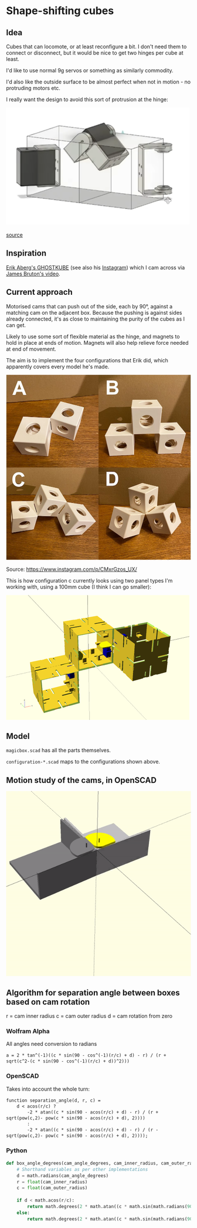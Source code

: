 # Shape-shifting cubes

## Idea

Cubes that can locomote, or at least reconfigure a bit. I don't need them to
connect or disconnect, but it would be nice to get two hinges per cube at
least.

I'd like to use normal 9g servos or something as similarly commodity.

I'd also like the outside surface to be almost perfect when not in motion - no
protruding motors etc.

I really want the design to avoid this sort of protrusion at the hinge:

![](doc/bruton.png)

[source](https://youtu.be/opGOs7Zxeas?t=76)

## Inspiration

[Erik Aberg's GHOSTKUBE](https://www.youtube.com/erikabergworks) (see also his
[Instagram](https://www.instagram.com/erik_aberg_works/)) which I cam across
via [James Bruton's video](https://www.youtube.com/watch?v=opGOs7Zxeas).

## Current approach

Motorised cams that can push out of the side, each by 90°, against a matching
cam on the adjacent box. Because the pushing is against sides already
connected, it's as close to maintaining the purity of the cubes as I can get.

Likely to use some sort of flexible material as the hinge, and magnets to hold
in place at ends of motion. Magnets will also help relieve force needed at end
of movement.

The aim is to implement the four configurations that Erik did, which
apparently covers every model he's made.

![](doc/configurations.jpg)

Source: https://www.instagram.com/p/CMxrGzos_UX/

This is how configuration c currently looks using two panel types I'm working
with, using a 100mm cube (I think I can go smaller):

![](doc/configuration-c.png)

## Model

`magicbox.scad` has all the parts themselves.

`configuration-*.scad` maps to the configurations shown above.

## Motion study of the cams, in OpenSCAD

![](motion/motion_study.gif)

## Algorithm for separation angle between boxes based on cam rotation

r = cam inner radius
c = cam outer radius
d = cam rotation from zero

### Wolfram Alpha

All angles need conversion to radians

    a = 2 * tan^(-1)((c * sin(90 - cos^(-1)(r/c) + d) - r) / (r + sqrt(c^2-(c * sin(90 - cos^(-1)(r/c) + d))^2)))

### OpenSCAD

Takes into account the whole turn:

```OpenSCAD
function separation_angle(d, r, c) =
    d < acos(r/c) ?
        -2 * atan((c * sin(90 - acos(r/c) + d) - r) / (r + sqrt(pow(c,2)- pow(c * sin(90 - acos(r/c) + d), 2))))
        :
        -2 * atan((c * sin(90 - acos(r/c) + d) - r) / (r - sqrt(pow(c,2)- pow(c * sin(90 - acos(r/c) + d), 2))));
```

### Python

```python
def box_angle_degrees(cam_angle_degrees, cam_inner_radius, cam_outer_radius):
    # Shorthand variables as per other implementations
    d = math.radians(cam_angle_degrees)
    r = float(cam_inner_radius)
    c = float(cam_outer_radius)

    if d < math.acos(r/c):
        return math.degrees(2 * math.atan((c * math.sin(math.radians(90) - math.acos(r/c) + d) - r) / (r + math.sqrt(pow(c, 2) - pow(c * math.sin(math.radians(90) - math.acos(r/c) + d), 2)))))
    else:
        return math.degrees(2 * math.atan((c * math.sin(math.radians(90) - math.acos(r/c) + d) - r) / (r - math.sqrt(pow(c, 2) - pow(c * math.sin(math.radians(90) - math.acos(r/c) + d), 2)))))
```
